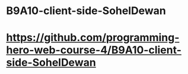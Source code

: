 # B9A10-client-side-SohelDewan
# https://github.com/programming-hero-web-course-4/B9A10-client-side-SohelDewan